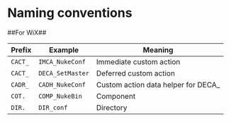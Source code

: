 Naming conventions
========================

##For WiX##

Prefix  | Example                 | Meaning
------- | ----------------------- | -------
`CACT_` | `IMCA_NukeConf`         | Immediate custom action
`CACT_` | `DECA_SetMaster`        | Deferred custom action
`CADR_` | `CADH_NukeConf`         | Custom action data helper for DECA_
`COT.`  | `COMP_NukeBin`          | Component
`DIR.`  | `DIR_conf`              | Directory


